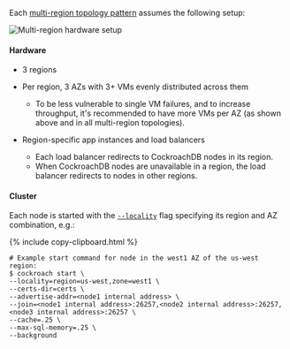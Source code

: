 Each [multi-region topology pattern](topology-patterns.html#multi-region) assumes the following setup:

<img src="{{ 'images/v19.1/topology-patterns/topology_multi-region_hardware.png' | relative_url }}" alt="Multi-region hardware setup" style="max-width:100%" />

#### Hardware

- 3 regions

- Per region, 3 AZs with 3+ VMs evenly distributed across them
    - To be less vulnerable to single VM failures, and to increase throughput, it's recommended to have more VMs per AZ (as shown above and in all multi-region topologies).  

- Region-specific app instances and load balancers
    - Each load balancer redirects to CockroachDB nodes in its region.
    - When CockroachDB nodes are unavailable in a region, the load balancer redirects to nodes in other regions.

#### Cluster

Each node is started with the [`--locality`](start-a-node.html#locality) flag specifying its region and AZ combination, e.g.:

{% include copy-clipboard.html %}
~~~ shell
# Example start command for node in the west1 AZ of the us-west region:
$ cockroach start \
--locality=region=us-west,zone=west1 \
--certs-dir=certs \
--advertise-addr=<node1 internal address> \
--join=<node1 internal address>:26257,<node2 internal address>:26257,<node3 internal address>:26257 \        
--cache=.25 \
--max-sql-memory=.25 \
--background
~~~
